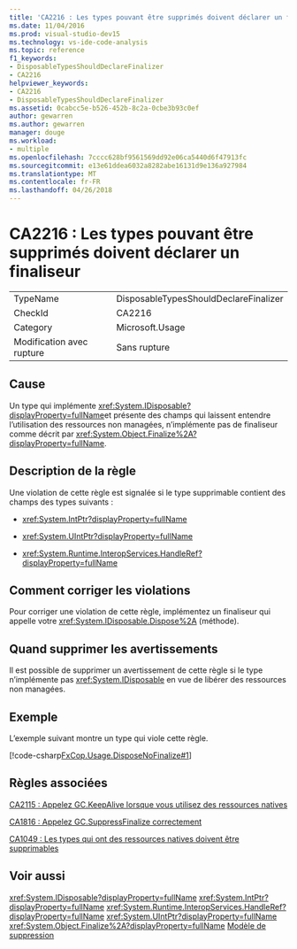 ```yaml
---
title: 'CA2216 : Les types pouvant être supprimés doivent déclarer un finaliseur'
ms.date: 11/04/2016
ms.prod: visual-studio-dev15
ms.technology: vs-ide-code-analysis
ms.topic: reference
f1_keywords:
- DisposableTypesShouldDeclareFinalizer
- CA2216
helpviewer_keywords:
- CA2216
- DisposableTypesShouldDeclareFinalizer
ms.assetid: 0cabcc5e-b526-452b-8c2a-0cbe3b93c0ef
author: gewarren
ms.author: gewarren
manager: douge
ms.workload:
- multiple
ms.openlocfilehash: 7cccc628bf9561569dd92e06ca5440d6f47913fc
ms.sourcegitcommit: e13e61ddea6032a8282abe16131d9e136a927984
ms.translationtype: MT
ms.contentlocale: fr-FR
ms.lasthandoff: 04/26/2018
---
```

# <a name="ca2216-disposable-types-should-declare-finalizer"></a>CA2216 : Les types pouvant être supprimés doivent déclarer un finaliseur
|||
|-|-|
|TypeName|DisposableTypesShouldDeclareFinalizer|
|CheckId|CA2216|
|Category|Microsoft.Usage|
|Modification avec rupture|Sans rupture|

## <a name="cause"></a>Cause
 Un type qui implémente <xref:System.IDisposable?displayProperty=fullName>et présente des champs qui laissent entendre l’utilisation des ressources non managées, n’implémente pas de finaliseur comme décrit par <xref:System.Object.Finalize%2A?displayProperty=fullName>.

## <a name="rule-description"></a>Description de la règle
 Une violation de cette règle est signalée si le type supprimable contient des champs des types suivants :

-   <xref:System.IntPtr?displayProperty=fullName>

-   <xref:System.UIntPtr?displayProperty=fullName>

-   <xref:System.Runtime.InteropServices.HandleRef?displayProperty=fullName>

## <a name="how-to-fix-violations"></a>Comment corriger les violations
 Pour corriger une violation de cette règle, implémentez un finaliseur qui appelle votre <xref:System.IDisposable.Dispose%2A> (méthode).

## <a name="when-to-suppress-warnings"></a>Quand supprimer les avertissements
 Il est possible de supprimer un avertissement de cette règle si le type n’implémente pas <xref:System.IDisposable> en vue de libérer des ressources non managées.

## <a name="example"></a>Exemple
 L’exemple suivant montre un type qui viole cette règle.

 [!code-csharp[FxCop.Usage.DisposeNoFinalize#1](../code-quality/codesnippet/CSharp/ca2216-disposable-types-should-declare-finalizer_1.cs)]

## <a name="related-rules"></a>Règles associées
 [CA2115 : Appelez GC.KeepAlive lorsque vous utilisez des ressources natives](../code-quality/ca2115-call-gc-keepalive-when-using-native-resources.md)

 [CA1816 : Appelez GC.SuppressFinalize correctement](../code-quality/ca1816-call-gc-suppressfinalize-correctly.md)

 [CA1049 : Les types qui ont des ressources natives doivent être supprimables](../code-quality/ca1049-types-that-own-native-resources-should-be-disposable.md)

## <a name="see-also"></a>Voir aussi
 <xref:System.IDisposable?displayProperty=fullName> <xref:System.IntPtr?displayProperty=fullName> <xref:System.Runtime.InteropServices.HandleRef?displayProperty=fullName> <xref:System.UIntPtr?displayProperty=fullName> <xref:System.Object.Finalize%2A?displayProperty=fullName> [Modèle de suppression](/dotnet/standard/design-guidelines/dispose-pattern)